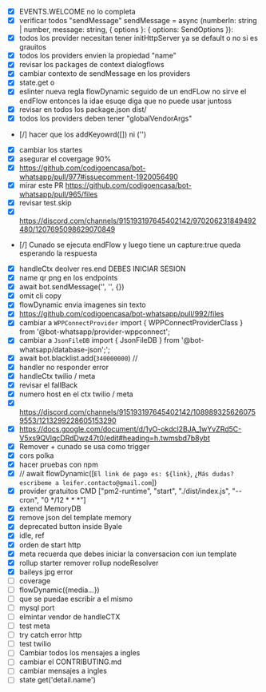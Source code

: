 - [x] EVENTS.WELCOME no lo completa
- [x] verificar todos "sendMessage" sendMessage = async (numberIn: string | number, message: string, { options }: { options: SendOptions }):
- [x] todos los provider necesitan tener initHttpServer ya se default o no si es grauitos
- [x] todos los providers envien la propiedad "name"
- [x] revisar los packages de context dialogflows
- [x] cambiar contexto de sendMessage en los providers
- [x] state.get<generico> o 
- [x] eslinter nueva regla flowDynamic seguido de un endFLow  no sirve el endFlow entonces la idae esuqe diga que no puede usar juntoss
- [x] revisar en todos los package.json  dist/
- [x] todos los providers deben tener "globalVendorArgs"
- [/] hacer que los addKeyowrd([]) ni ('')
- [X] cambiar los startes
- [X] asegurar el covergage 90%
- [x] https://github.com/codigoencasa/bot-whatsapp/pull/977#issuecomment-1920056490
- [X] mirar este PR https://github.com/codigoencasa/bot-whatsapp/pull/965/files
- [X] revisar test.skip
- [x] https://discord.com/channels/915193197645402142/970206231849492480/1207695098629070849
- [/] Cunado se ejecuta endFlow y luego tiene un capture:true queda esperando la respuesta
- [x] handleCtx deolver res.end DEBES INICIAR SESION
- [x] name qr png en los endpoints
- [x] await bot.sendMessage('', '', {})
- [X] omit cli copy
- [x] flowDynamic envia imagenes sin texto
- [x] https://github.com/codigoencasa/bot-whatsapp/pull/992/files
- [x] cambiar a `WPPConnectProvider` import { WPPConnectProviderClass } from '@bot-whatsapp/provider-wppconnect';
- [x] cambiar a `JsonFileDB` import { JsonFileDB } from '@bot-whatsapp/database-json';';
- [x] await bot.blacklist.add(`340000000`) //
- [x] handler no responder error
- [x] handleCtx twilio / meta
- [x] revisar el fallBack
- [x] numero host en el ctx twilio / meta
- [x] https://discord.com/channels/915193197645402142/1089893256260759553/1213299228605153290
- [x] https://docs.google.com/document/d/1yO-okdcl2BJA_1wYvZRd5C-V5xs9QVlqcDRdDwz47t0/edit#heading=h.twmsbd7b8ybt
- [x] Remover + cunado se usa como trigger
- [x] cors polka
- [x] hacer pruebas con npm
- [x] // await flowDynamic([`El link de pago es: ${link}`, `¿Más dudas? escribeme a leifer.contacto@gmail.com`])
- [x] provider gratuitos CMD ["pm2-runtime", "start", "./dist/index.js", "--cron", "0 */12 * * *"]
- [x] extend MemoryDB
- [x] remove json del template memory
- [x] deprecated button inside Byale
- [x] idle, ref
- [x] orden de start http
- [x] meta recuerda que debes iniciar la conversacion con iun template
- [x] rollup starter remover rollup nodeResolver
- [x] baileys jpg error
- [ ] coverage
- [ ] flowDynamic({media...})
- [ ] que se puedae escribir a el mismo
- [ ] mysql port
- [ ] elmintar vendor de handleCTX
- [ ] test meta
- [ ] try catch error http
- [ ] test twilio
- [ ] Cambiar todos los mensajes a ingles
- [ ] cambiar el CONTRIBUTING.md
- [ ] cambiar mensajes a ingles
- [ ] state get('detail.name')